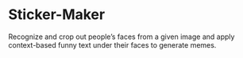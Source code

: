 # Sticker-Maker

Recognize and crop out people’s faces from a given image and apply context-based funny text under their faces to generate memes. 
